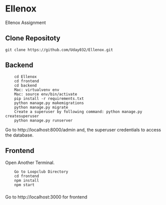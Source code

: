 # Ellenox
Ellenox Assignment


## Clone Repositoty

```
git clone https://github.com/Uday032/Ellenox.git
```

## Backend

```
    cd Ellenox
    cd frontend
    cd backend
    Mac: virtualvenv env
    Mac: source env/bin/activate
    pip install -r requirements.txt
    python manage.py makemigrations
    python manage.py migrate
    Create a superuser by following command: python manage.py createsuperuser 
    python manage.py runserver
```

Go to http://localhost:8000/admin and, the superuser credentials to access the database.

## Frontend

Open Another Terminal.
```
    Go to Loopclub Directory
    cd frontend
    npm install
    npm start
```
###

Go to http://localhost:3000 for  frontend